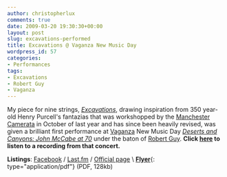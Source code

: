```yaml
---
author: christopherlux
comments: true
date: 2009-03-20 19:30:30+00:00
layout: post
slug: excavations-performed
title: Excavations @ Vaganza New Music Day
wordpress_id: 57
categories:
- Performances
tags:
- Excavations
- Robert Guy
- Vaganza
---
```


My piece for nine strings, [_Excavations_](http://www.chrisswithinbank.net/2009/03/excavations-2/), drawing inspiration from 350 year-old Henry Purcell's fantazias that was workshopped by the [Manchester Camerata](http://www.manchestercamerata.com/) in October of last year and has since been heavily revised, was given a brilliant first performance at [Vaganza](http://www.vaganza.manchester.ac.uk) New Music Day [_Deserts and Canyons: John McCabe at 70_](http://www.arts.manchester.ac.uk/martinharriscentre/mhceventspage.php?eventid=644) under the baton of [Robert Guy](http://www.robert-guy.com/). **Click [here](http://www.chrisswithinbank.net/2009/03/excavations-2/) to listen to a recording from that concert.**

**Listings**: [Facebook](http://www.facebook.com/event.php?eid=64188134251) / [Last.fm](http://www.last.fm/event/889328) / [Official page](http://www.arts.manchester.ac.uk/martinharriscentre/mhceventspage.php?eventid=643) \\
[**Flyer**](http://v1.chrisswithinbank.net/images/dandc_flyer.pdf){: type="application/pdf"} (PDF, 128kb)
